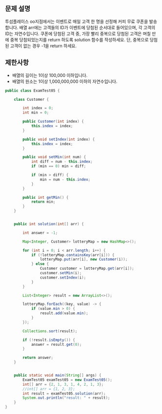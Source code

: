 ## 문제 설명
투섬플레이스 oo지점에서는 이벤트로 매일 고객 한 명을 선정해 커피 무료 쿠폰을 발송합니다. 배열 arr에는 고객들의 ID가 이벤트에 당첨된 순서대로 들어있으며, 각 고객의 ID는 자연수입니다.
쿠폰에 당첨된 고객 중, 가장 빨리 중복으로 당첨된 고객은 며칠 만에 중복 당첨되었는지를 return 하도록 solution 함수를 작성하세요.
단, 중복으로 당첨된 고객이 없는 경우 -1을 return 하세요.

## 제한사항

- 배열의 길이는 1이상 100,000 이하입니다.
- 배열의 원소는 1이상 1,000,000,000 이하의 자연수입니다.

```java
public class ExamTest05 {

    class Customer {

        int index = 0;
        int min = 0;

        public Customer(int index) {
            this.index = index;
        }

        public void setIndex(int index) {
            this.index = index;
        }

        public void setMin(int num) {
            int diff = num - this.index;
            if (min == 0) min = diff;

            if (min > diff) {
                min = num - this.index;
            }
        }

        public int getMin() {
            return min;
        }
    }


    public int solution(int[] arr) {

        int answer = -1;

        Map<Integer, Customer> lotteryMap = new HashMap<>();

        for (int i = 0; i < arr.length; i++) {
            if (!lotteryMap.containsKey(arr[i])) {
                lotteryMap.put(arr[i], new Customer(i));
            } else {
                Customer customer = lotteryMap.get(arr[i]);
                customer.setMin(i);
                customer.setIndex(i);
            }
        }

        List<Integer> result = new ArrayList<>();

        lotteryMap.forEach((key, value) -> {
            if (value.min > 0) {
                result.add(value.min);
            }
        });

        Collections.sort(result);

        if (!result.isEmpty()) {
            answer = result.get(0);
        }

        return answer;
    }


    public static void main(String[] args) {
        ExamTest05 examTest05 = new ExamTest05();
        int[] arr = {2, 1, 3, 1, 4, 2, 1, 3};
        //int[] arr = {1, 2, 3};
        int result = examTest05.solution(arr);
        System.out.println("result: " + result);
    }
}
```
